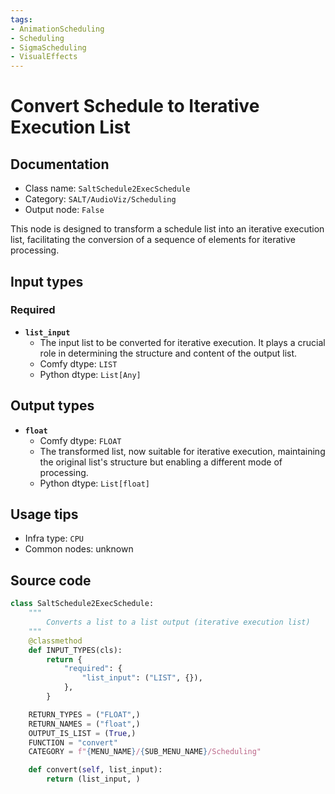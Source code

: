 ```yaml
---
tags:
- AnimationScheduling
- Scheduling
- SigmaScheduling
- VisualEffects
---
```


# Convert Schedule to Iterative Execution List
## Documentation
- Class name: `SaltSchedule2ExecSchedule`
- Category: `SALT/AudioViz/Scheduling`
- Output node: `False`

This node is designed to transform a schedule list into an iterative execution list, facilitating the conversion of a sequence of elements for iterative processing.
## Input types
### Required
- **`list_input`**
    - The input list to be converted for iterative execution. It plays a crucial role in determining the structure and content of the output list.
    - Comfy dtype: `LIST`
    - Python dtype: `List[Any]`
## Output types
- **`float`**
    - Comfy dtype: `FLOAT`
    - The transformed list, now suitable for iterative execution, maintaining the original list's structure but enabling a different mode of processing.
    - Python dtype: `List[float]`
## Usage tips
- Infra type: `CPU`
- Common nodes: unknown


## Source code
```python
class SaltSchedule2ExecSchedule:
    """
        Converts a list to a list output (iterative execution list)
    """
    @classmethod
    def INPUT_TYPES(cls):
        return {
            "required": {
                "list_input": ("LIST", {}), 
            },
        }

    RETURN_TYPES = ("FLOAT",)
    RETURN_NAMES = ("float",)
    OUTPUT_IS_LIST = (True,)
    FUNCTION = "convert"
    CATEGORY = f"{MENU_NAME}/{SUB_MENU_NAME}/Scheduling"

    def convert(self, list_input):
        return (list_input, )

```
